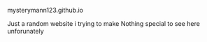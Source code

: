 mysterymann123.github.io

Just a random website i trying to make
Nothing special to see here unforunately

